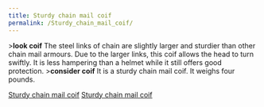 ```yaml
---
title: Sturdy chain mail coif
permalink: /Sturdy_chain_mail_coif/
---
```


\>**look coif**
The steel links of chain are slightly larger and sturdier than other
chain mail
armours. Due to the larger links, this coif allows the head to turn
swiftly. It
is less hampering than a helmet while it still offers good protection.
\>**consider coif**
It is a sturdy chain mail coif.
It weighs four pounds.

[Sturdy chain mail coif](Category:_Chain_equipment "wikilink") [Sturdy
chain mail coif](Category:Head_items "wikilink")